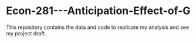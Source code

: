 # Econ-281---Anticipation-Effect-of-G
This repository contains the data and code to replicate my analysis and see my project draft. 
